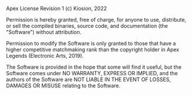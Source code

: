 
Apex License Revision 1
(c) Kiosion, 2022


Permission is hereby granted, free of charge, for anyone to use, distribute, or
sell the compiled binaries, source code, and documentation (the "Software")
without attribution.

Permission to modify the Software is only granted to those that have a higher
competitive matchmaking rank than the copyright holder in Apex Legends
(Electronic Arts, 2019).

The Software is provided in the hope that some will find it useful, but the
Software comes under NO WARRANTY, EXPRESS OR IMPLIED, and the authors of the
Software are NOT LIABLE IN THE EVENT OF LOSSES, DAMAGES OR MISUSE relating to
the Software.
